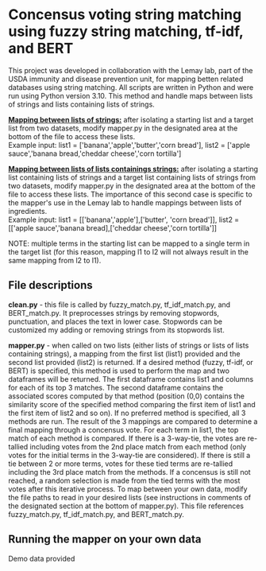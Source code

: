 # Concensus voting string matching using fuzzy string matching, tf-idf, and BERT
This project was developed in collaboration with the Lemay lab, part of the USDA immunity and disease prevention unit, for mapping betten related databases using string matching. All scripts are written in Python and were run using Python version 3.10.
This method and handle maps between lists of strings and lists containing lists of strings.</br>

<ins>**Mapping between lists of strings:**</ins> after isolating a starting list and a target list from two datasets, modify mapper.py in the designated area at the bottom of the file to access these lists.</br>
Example input: list1 = ['banana','apple','butter','corn bread'], list2 = ['apple sauce','banana bread,'cheddar cheese','corn tortilla']</br>

<ins>**Mapping between lists of lists containings strings:**</ins> after isolating a starting list containing lists of strings and a target list containing lists of strings from two datasets, modify mapper.py in the designated area at the bottom of the file to access these lists. 
The importance of this second case is specific to the mapper's use in the Lemay lab to handle mappings between lists of ingredients.</br>
Example input: list1 = [['banana','apple'],['butter', 'corn bread']], list2 = [['apple sauce','banana bread],['cheddar cheese','corn tortilla']]</br>

NOTE: multiple terms in the starting list can be mapped to a single term in the target list (for this reason, mapping l1 to l2 will not always result in the same mapping from l2 to l1).
## File descriptions
**clean.py** - this file is called by fuzzy_match.py, tf_idf_match.py, and BERT_match.py. It preprocesses strings by removing stopwords, punctuation, and places the text in lower case. Stopwords can be customized my adding or removing strings from its stopwords list.</br>

**mapper.py** - when called on two lists (either lists of strings or lists of lists containing strings), a mapping from the first list (list1) provided and the second list provided (list2) is returned. If a desired method (fuzzy, tf-idf, or BERT) is specified, this method is used to perform the map and two dataframes will be returned. The first dataframe contains list1 and columns for each of its top 3 matches. The second dataframe contains the associated scores computed by that method (position (0,0) contains the similarity score of the specified method comparing the first item of list1 and the first item of list2 and so on). If no preferred method is specified, all 3 methods are run. The result of the 3 mappings are compared to determine a final mapping through a concensus vote. For each term in list1, the top match of each method is compared. If there is a 3-way-tie, the votes are re-tallied including votes from the 2nd place match from each method (only votes for the initial terms in the 3-way-tie are considered). If there is still a tie between 2 or more terms, votes for these tied terms are re-tallied including the 3rd place match from the methods. If a concensus is still not reached, a random selection is made from the tied terms with the most votes after this iterative process. To map between your own data, modify the file paths to read in your desired lists (see instructions in comments of the designated section at the bottom of mapper.py). This file references fuzzy_match.py, tf_idf_match.py, and BERT_match.py.
## Running the mapper on your own data
Demo data provided

